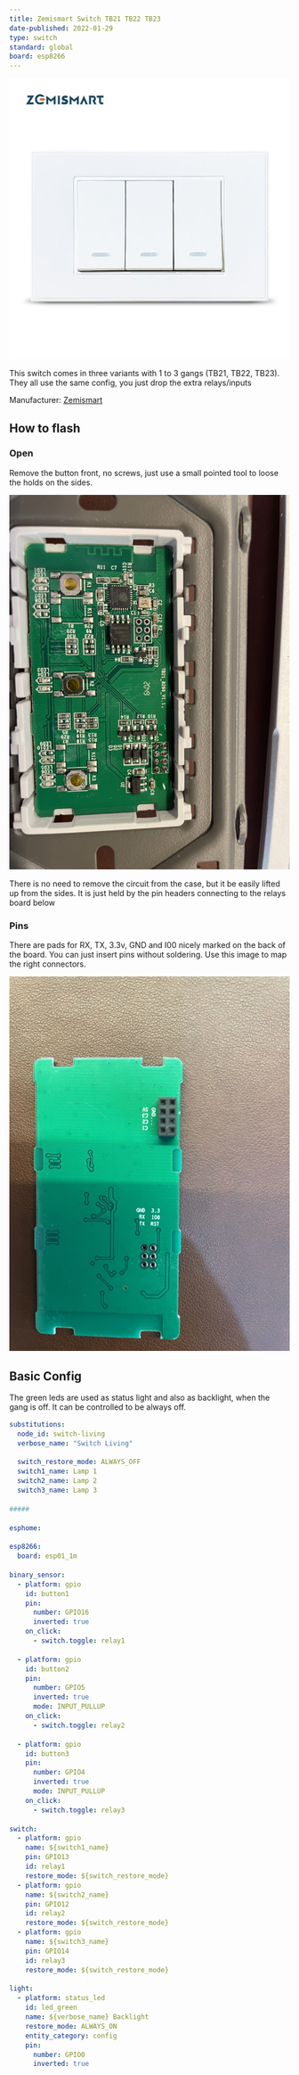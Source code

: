 ```yaml
---
title: Zemismart Switch TB21 TB22 TB23
date-published: 2022-01-29
type: switch
standard: global
board: esp8266
---
```


![Product image](zemismart-tb23.jpg "Product Image")

This switch comes in three variants with 1 to 3 gangs (TB21, TB22, TB23).
They all use the same config, you just drop the extra relays/inputs

Manufacturer:
[Zemismart](https://www.zemismart.com/products/zemismart-tb21-smart-wifi-luxury-wall-light-switch-1-2-3-gangs-compatible-with-smart-life-app-alexa-google-home-voice-control)

## How to flash

### Open

Remove the button front, no screws, just use a small pointed tool to loose the holds on the sides.

![Product image](board-front.jpeg "Board Front")

There is no need to remove the circuit from the case, but it be easily lifted up from the sides. It is just held by the
pin headers connecting to the relays board below

### Pins

There are pads for RX, TX, 3.3v, GND and I00 nicely marked on the back of the board. You can just insert pins without
soldering.
Use this image to map the right connectors.

![Product image](board-back.jpeg "Board Back")

## Basic Config

The green leds are used as status light and also as backlight, when the gang is off.
It can be controlled to be always off.

```yaml
substitutions:
  node_id: switch-living
  verbose_name: "Switch Living"

  switch_restore_mode: ALWAYS_OFF
  switch1_name: Lamp 1
  switch2_name: Lamp 2
  switch3_name: Lamp 3

#####

esphome:

esp8266:
  board: esp01_1m

binary_sensor:
  - platform: gpio
    id: button1
    pin:
      number: GPIO16
      inverted: true
    on_click:
      - switch.toggle: relay1

  - platform: gpio
    id: button2
    pin:
      number: GPIO5
      inverted: true
      mode: INPUT_PULLUP
    on_click:
      - switch.toggle: relay2

  - platform: gpio
    id: button3
    pin:
      number: GPIO4
      inverted: true
      mode: INPUT_PULLUP
    on_click:
      - switch.toggle: relay3

switch:
  - platform: gpio
    name: ${switch1_name}
    pin: GPIO13
    id: relay1
    restore_mode: ${switch_restore_mode}
  - platform: gpio
    name: ${switch2_name}
    pin: GPIO12
    id: relay2
    restore_mode: ${switch_restore_mode}
  - platform: gpio
    name: ${switch3_name}
    pin: GPIO14
    id: relay3
    restore_mode: ${switch_restore_mode}

light:
  - platform: status_led
    id: led_green
    name: ${verbose_name} Backlight
    restore_mode: ALWAYS_ON
    entity_category: config
    pin:
      number: GPIO0
      inverted: true
```
